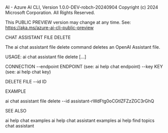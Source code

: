 AI - Azure AI CLI, Version 1.0.0-DEV-robch-20240904
Copyright (c) 2024 Microsoft Corporation. All Rights Reserved.

This PUBLIC PREVIEW version may change at any time.
See: https://aka.ms/azure-ai-cli-public-preview

CHAT ASSISTANT FILE DELETE

  The ai chat assistant file delete command deletes an OpenAI Assistant file.

USAGE: ai chat assistant file delete [...]

  CONNECTION
    --endpoint ENDPOINT                 (see: ai help chat endpoint)
    --key KEY                           (see: ai help chat key)

  DELETE FILE
    --id ID

EXAMPLE

  ai chat assistant file delete --id assistant-rWdFtg0oCGtlZFZzZGC3rGhQ

SEE ALSO

  ai help chat examples
  ai help chat assistant examples
  ai help find topics chat assistant

